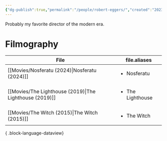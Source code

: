 ```yaml
---
{"dg-publish":true,"permalink":"/people/robert-eggers/","created":"2023-12-26","updated":"2024-10-07"}
---
```



Probably my favorite director of the modern era.

# Filmography

| File                                                       | file.aliases                     |
| ---------------------------------------------------------- | -------------------------------- |
| [[Movies/Nosferatu (2024)\|Nosferatu (2024)]]           | <ul><li>Nosferatu</li></ul>      |
| [[Movies/The Lighthouse (2019)\|The Lighthouse (2019)]] | <ul><li>The Lighthouse</li></ul> |
| [[Movies/The Witch (2015)\|The Witch (2015)]]           | <ul><li>The Witch</li></ul>      |

{ .block-language-dataview}
